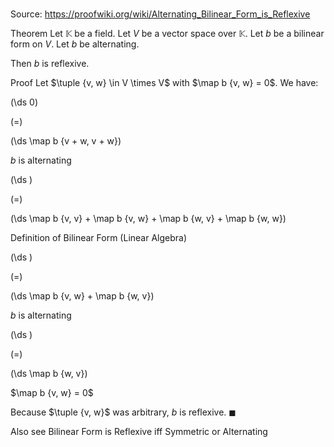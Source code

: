 # 

Source: https://proofwiki.org/wiki/Alternating_Bilinear_Form_is_Reflexive

Theorem
Let $\mathbb K$ be a field.
Let $V$ be a vector space over $\mathbb K$.
Let $b$ be a bilinear form on $V$.
Let $b$ be alternating.

Then $b$ is reflexive.


Proof
Let $\tuple {v, w} \in V \times V$ with $\map b {v, w} = 0$.
We have:














\(\ds 0\)

\(=\)







\(\ds \map b {v + w, v + w}\)





$b$ is alternating














\(\ds \)

\(=\)







\(\ds \map b {v, v} + \map b {v, w} + \map b {w, v} + \map b {w, w}\)





Definition of Bilinear Form (Linear Algebra)














\(\ds \)

\(=\)







\(\ds \map b {v, w} + \map b {w, v}\)





$b$ is alternating














\(\ds \)

\(=\)







\(\ds \map b {w, v}\)





$\map b {v, w} = 0$



Because $\tuple {v, w}$ was arbitrary, $b$ is reflexive.
$\blacksquare$


Also see
Bilinear Form is Reflexive iff Symmetric or Alternating





